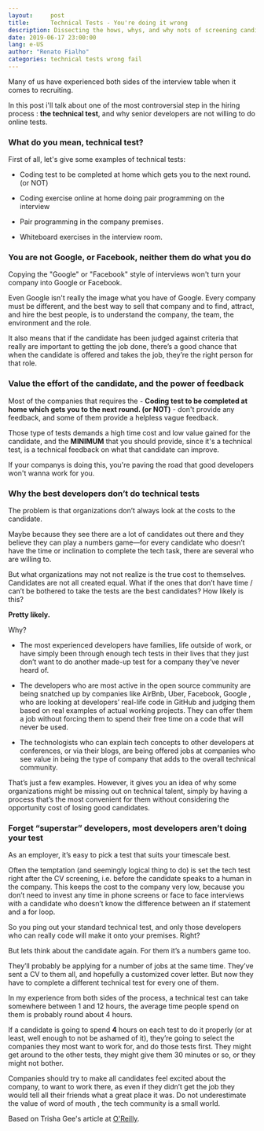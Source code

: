 ```yaml
---
layout:     post
title:      Technical Tests - You're doing it wrong
description: Dissecting the hows, whys, and why nots of screening candidates
date: 2019-06-17 23:00:00
lang: e-US
author: "Renato Fialho"
categories: technical tests wrong fail
---
```


Many of us have experienced both sides of the interview table when it comes to recruiting.

In this post i'll talk about one of the most controversial step in the hiring process : **the technical test**, and why senior developers are not willing to do online tests.

### What do you mean, technical test?

First of all, let's give some examples of technical tests:

- Coding test to be completed at home which gets you to the next round. (or NOT)

- Coding exercise online at home doing pair programming on the interview

- Pair programming in the company premises.

- Whiteboard exercises in the interview room.

### You are not Google, or Facebook, neither them do what you do

Copying the "Google" or "Facebook" style of interviews won't turn your company into Google or Facebook. 

Even Google isn't really the image what you have of Google. Every company must be different, and the best way to sell that company and to find, attract, and hire the best people, is to understand the company, the team, the environment and the role.

It also means that if the candidate has been judged against criteria that really are important to getting the job done, there’s a good chance that when the candidate is offered and takes the job, they’re the right person for that role.

### Value the effort of the candidate, and the power of feedback

Most of the companies that requires the - **Coding test to be completed at home which gets you to the next round. (or NOT)** - don't provide any feedback, and some of them provide a helpless vague feedback.

Those type of tests demands a high time cost and low value gained for the candidate, and the **MINIMUM** that you should provide, since it's a technical test, is a technical feedback on what that candidate can improve.

If your companys is doing this, you're paving the road that good developers won't wanna work for you.

### Why the best developers don’t do technical tests

The problem is that organizations don’t always look at the costs to the candidate. 
 
Maybe because they see there are a lot of candidates out there and they believe they can play a numbers game—for every candidate who doesn’t have the time or inclination to complete the tech task, there are several who are willing to. 
 
But what organizations may not not realize is the true cost to themselves. Candidates are not all created equal. What if the ones that don’t have time / can’t be bothered to take the tests are the best candidates? How likely is this?

**Pretty likely.**

Why?

- The most experienced developers have families, life outside of work, or have simply been through enough tech tests in their lives that they just don’t want to do another made-up test for a company they’ve never heard of.

- The developers who are most active in the open source community are being snatched up by companies like AirBnb, Uber, Facebook, Google  , who are looking at developers’ real-life code in GitHub and judging them based on real examples of actual working projects. They can offer them a job without forcing them to spend their free time on a code that will never be used.

- The technologists who can explain tech concepts to other developers at conferences, or via their blogs, are being offered jobs at companies who see value in being the type of company that adds to the overall technical community.

That’s just a few examples. However, it gives you an idea of why some organizations might be missing out on technical talent, simply by having a process that’s the most convenient for them without considering the opportunity cost of losing good candidates.

### Forget “superstar” developers, most developers aren’t doing your test

As an employer, it’s easy to pick a test that suits your timescale best.

Often the temptation (and seemingly logical thing to do) is set the tech test right after the CV screening, i.e. before the candidate speaks to a human in the company. This keeps the cost to the company very low, because you don’t need to invest any time in phone screens or face to face interviews with a candidate who doesn’t know the difference between an if statement and a for loop. 
 
So you ping out your standard technical test, and only those developers who can really code will make it onto your premises. Right?

But lets think about the candidate again. For them it’s a numbers game too. 

They’ll probably be applying for a number of jobs at the same time. They’ve sent a CV to them all, and hopefully a customized cover letter. But now they have to complete a different technical test for every one of them. 

In my experience from both sides of the process, a technical test can take somewhere between 1 and 12 hours, the average time people spend on them is probably round about 4 hours. 

If a candidate is going to spend **4** hours on each test to do it properly (or at least, well enough to not be ashamed of it), they’re going to select the companies they most want to work for, and do those tests first. They might get around to the other tests, they might give them 30 minutes or so, or they might not bother.

Companies should try to make all candidates feel excited about the company, to want to work there, as even if they didn’t get the job they would tell all their friends what a great place it was. Do not underestimate the value of word of mouth , the tech community is a small world.

Based on Trisha Gee's article at [O'Reilly](http://radar.oreilly.com/2013/11/technical-tests-youre-doing-it-wrong.html).
